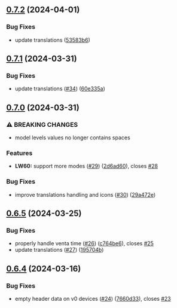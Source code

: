 ## [0.7.2](https://github.com/Michsior14/ha-venta/compare/v0.7.1...v0.7.2) (2024-04-01)


### Bug Fixes

* update translations ([53583b6](https://github.com/Michsior14/ha-venta/commit/53583b6232367a7af78333e571d1f8d82fb09095))

## [0.7.1](https://github.com/Michsior14/ha-venta/compare/v0.7.0...v0.7.1) (2024-03-31)


### Bug Fixes

* update translations ([#34](https://github.com/Michsior14/ha-venta/issues/34)) ([60e335a](https://github.com/Michsior14/ha-venta/commit/60e335a646dd763f2bcba86c426b19775aea621d))

## [0.7.0](https://github.com/Michsior14/ha-venta/compare/v0.6.5...v0.7.0) (2024-03-31)


### ⚠ BREAKING CHANGES

* model levels values no longer contains spaces

### Features

* **LW60:** support more modes ([#29](https://github.com/Michsior14/ha-venta/issues/29)) ([2d6ad60](https://github.com/Michsior14/ha-venta/commit/2d6ad602f3f08f807e519967ce178429b460a351)), closes [#28](https://github.com/Michsior14/ha-venta/issues/28)


### Bug Fixes

* improve translations handling and icons ([#30](https://github.com/Michsior14/ha-venta/issues/30)) ([29a472e](https://github.com/Michsior14/ha-venta/commit/29a472e50e075c9e7ff20bfe80413a3661cb8d9e))

## [0.6.5](https://github.com/Michsior14/ha-venta/compare/v0.6.4...v0.6.5) (2024-03-25)


### Bug Fixes

* properly handle venta time ([#26](https://github.com/Michsior14/ha-venta/issues/26)) ([c764be6](https://github.com/Michsior14/ha-venta/commit/c764be629e8609d6cdc57bedb30df3e223c39ff4)), closes [#25](https://github.com/Michsior14/ha-venta/issues/25)
* update translations ([#27](https://github.com/Michsior14/ha-venta/issues/27)) ([195704b](https://github.com/Michsior14/ha-venta/commit/195704b941fee374f2bbaec7907109516262bc92))

## [0.6.4](https://github.com/Michsior14/ha-venta/compare/v0.6.3...v0.6.4) (2024-03-16)


### Bug Fixes

* empty header data on v0 devices ([#24](https://github.com/Michsior14/ha-venta/issues/24)) ([7660d33](https://github.com/Michsior14/ha-venta/commit/7660d339fbf0755d14442463c87d5354b29c02c8)), closes [#23](https://github.com/Michsior14/ha-venta/issues/23)


